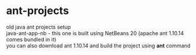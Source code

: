 # ant-projects
old java ant projects setup  
java-ant-app-nb - this one is built using NetBeans 20 (apache ant 1.10.14 comes bundled in it)  
you can also download ant 1.10.14 and build the project using **ant** command
